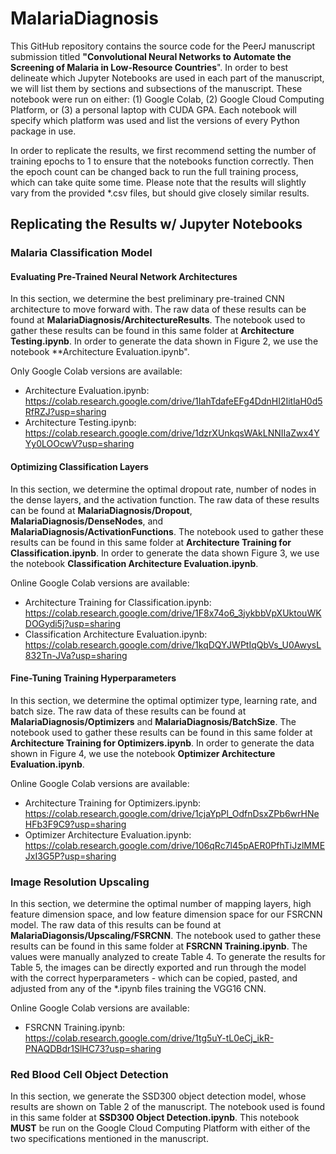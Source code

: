 # MalariaDiagnosis
This GitHub repository contains the source code for the PeerJ manuscript submission titled **"Convolutional Neural Networks to Automate the Screening of Malaria in Low-Resource Countries**". In order to best delineate which Jupyter Notebooks are used in each part of the manuscript, we will list them by sections and subsections of the manuscript. These notebook were run on either: (1) Google Colab, (2) Google Cloud Computing Platform, or (3) a personal laptop with CUDA GPA. Each notebook will specify which platform was used and list the versions of every Python package in use. 

In order to replicate the results, we first recommend setting the number of training epochs to 1 to ensure that the notebooks function correctly. Then the epoch count can be changed back to run the full training process, which can take quite some time. Please note that the results will slightly vary from the provided \*.csv files, but should give closely similar results. 

## Replicating the Results w/ Jupyter Notebooks

### Malaria Classification Model

#### Evaluating Pre-Trained Neural Network Architectures
In this section, we determine the best preliminary pre-trained CNN architecture to move forward with. The raw data of these results can be found at **MalariaDiagnosis/ArchitectureResults**. The notebook used to gather these results can be found in this same folder at **Architecture Testing.ipynb**. In order to generate the data shown in Figure 2, we use the notebook **Architecture Evaluation.ipynb". 

Only Google Colab versions are available:
- Architecture Evaluation.ipynb: https://colab.research.google.com/drive/1IahTdafeEFg4DdnHI2IitlaH0d5RfRZJ?usp=sharing
- Architecture Testing.ipynb: https://colab.research.google.com/drive/1dzrXUnkqsWAkLNNIIaZwx4YYy0LOOcwV?usp=sharing

#### Optimizing Classification Layers
In this section, we determine the optimal dropout rate, number of nodes in the dense layers, and the activation function. The raw data of these results can be found at **MalariaDiagnosis/Dropout**, **MalariaDiagnosis/DenseNodes**, and **MalariaDiagnosis/ActivationFunctions**. The notebook used to gather these results can be found in this same folder at **Architecture Training for Classification.ipynb**. In order to generate the data shown Figure 3, we use the notebook **Classification Architecture Evaluation.ipynb**.
  
Online Google Colab versions are available:
- Architecture Training for Classification.ipynb: https://colab.research.google.com/drive/1F8x74o6_3jykbbVpXUktouWKDOGydi5j?usp=sharing
- Classification Architecture Evaluation.ipynb: https://colab.research.google.com/drive/1kqDQYJWPtIqQbVs_U0AwysL832Tn-JVa?usp=sharing

#### Fine-Tuning Training Hyperparameters
In this section, we determine the optimal optimizer type, learning rate, and batch size. The raw data of these results can be found at **MalariaDiagnosis/Optimizers** and **MalariaDiagnosis/BatchSize**. The notebook used to gather these results can be found in this same folder at **Architecture Training for Optimizers.ipynb**. In order to generate the data shown in Figure 4, we use the notebook **Optimizer Architecture Evaluation.ipynb**. 

Online Google Colab versions are available: 
- Architecture Training for Optimizers.ipynb: https://colab.research.google.com/drive/1cjaYpPl_OdfnDsxZPb6wrHNeHFb3F9C9?usp=sharing
- Optimizer Architecture Evaluation.ipynb: https://colab.research.google.com/drive/106qRc7l45pAER0PfhTiJzlMMEJxI3G5P?usp=sharing

### Image Resolution Upscaling
In this section, we determine the optimal number of mapping layers, high feature dimension space, and low feature dimension space for our FSRCNN model. The raw data of this results can be found at **MalariaDiagonsis/Upscaling/FSRCNN**. The notebook used to gather these results can be found in this same folder at **FSRCNN Training.ipynb**. The values were manually analyzed to create Table 4. To generate the results for Table 5, the images can be directly exported and run through the model with the correct hyperparameters - which can be copied, pasted, and adjusted from any of the \*.ipynb files training the VGG16 CNN.

Online Google Colab versions are available: 
- FSRCNN Training.ipynb: https://colab.research.google.com/drive/1tg5uY-tL0eCj_ikR-PNAQDBdr1SlHC73?usp=sharing

### Red Blood Cell Object Detection
In this section, we generate the SSD300 object detection model, whose results are shown on Table 2 of the manuscript. The notebook used is found in this same folder at **SSD300 Object Detection.ipynb**. This notebook **MUST** be run on the Google Cloud Computing Platform with either of the two specifications mentioned in the manuscript. 
